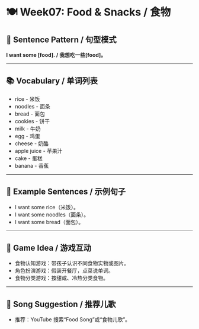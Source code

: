 # 🍽️ Week07: Food & Snacks / 食物

## 🌟 Sentence Pattern / 句型模式

**I want some [food]. / 我想吃一些[food]。**

---

## 📚 Vocabulary / 单词列表

- rice - 米饭  
- noodles - 面条  
- bread - 面包  
- cookies - 饼干  
- milk - 牛奶  
- egg - 鸡蛋
- cheese - 奶酪
- apple juice - 苹果汁
- cake - 蛋糕
- banana - 香蕉

---

## 📝 Example Sentences / 示例句子

- I want some rice（米饭）。  
- I want some noodles（面条）。  
- I want some bread（面包）。  

---

## 🎲 Game Idea / 游戏互动

- 食物认知游戏：带孩子认识不同食物实物或图片。  
- 角色扮演游戏：假装开餐厅，点菜说单词。  
- 食物分类游戏：按甜咸、冷热分类食物。  

---

## 🎵 Song Suggestion / 推荐儿歌

- 推荐：YouTube 搜索“Food Song”或“食物儿歌”。  
